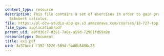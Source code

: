 ```yaml
---
content_type: resource
description: This file contains a set of exercises in order to gain practice with
  Schubert calculus.
file: https://ol-ocw-studio-app-qa.s3.amazonaws.com/courses/18-727-topics-in-algebraic-geometry-intersection-theory-on-moduli-spaces-spring-2006/3a37bccff1925226569d9b08b8486c23_ex1.pdf
file_type: application/pdf
parent_uid: e0fd36c7-d361-7a8a-a59d-72901fd69a9e
resourcetype: Document
title: ex1.pdf
uid: 3a37bccf-f192-5226-569d-9b08b8486c23
---
```

